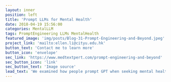 ```yaml
---
layout: inner
position: left
title: 'Prompt LLMs for Mental Health'
date: 2018-04-19 15:56:00
categories: MentalLLM
tags: PromptEngineering LLMs MentalHealth
featured_image: 'img/posts/Blog-31-Prompt-Engineering-and-Beyond.jpeg'
project_link: 'mailto:ellen.li@cityu.edu.hk'
button_text: 'Contact me to learn more'
button_icon: 'envelope'
sec_link: 'https://www.medtextpert.com/prompt-engineering-and-beyond'
sec_button_icon: 'link'
sec_button_text: 'Image source'
lead_text: 'We examined how people prompt GPT when seeking mental health support.'
---
```

